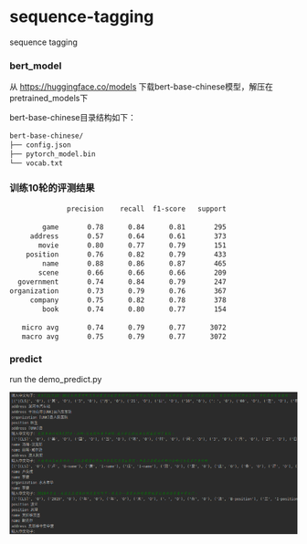 # sequence-tagging
sequence tagging

### bert_model
从 https://huggingface.co/models 下载bert-base-chinese模型，解压在pretrained_models下

bert-base-chinese目录结构如下：
```
bert-base-chinese/
├── config.json
├── pytorch_model.bin
└── vocab.txt
```

### 训练10轮的评测结果
```
              precision    recall  f1-score   support

        game       0.78      0.84      0.81       295
     address       0.57      0.64      0.61       373
       movie       0.80      0.77      0.79       151
    position       0.76      0.82      0.79       433
        name       0.88      0.86      0.87       465
       scene       0.66      0.66      0.66       209
  government       0.74      0.84      0.79       247
organization       0.73      0.79      0.76       367
     company       0.75      0.82      0.78       378
        book       0.74      0.80      0.77       154

   micro avg       0.74      0.79      0.77      3072
   macro avg       0.75      0.79      0.77      3072
```

### predict
run the demo_predict.py

![predict](./images/predict.png)
